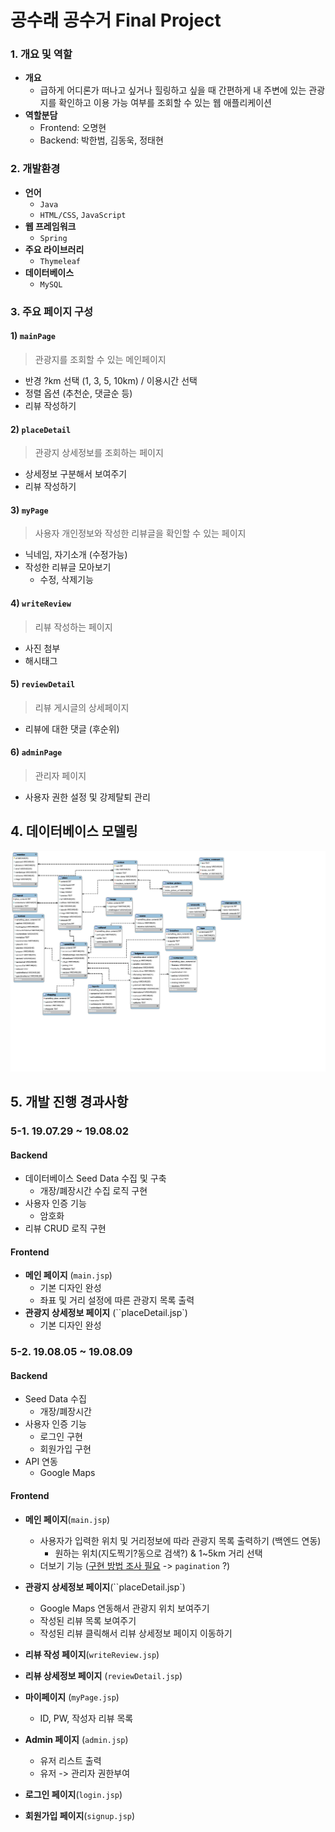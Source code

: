 # 공수래 공수거 Final Project

### 1. 개요 및 역할

* **개요**
  * 급하게 어디론가 떠나고 싶거나 힐링하고 싶을 때 간편하게 내 주변에 있는 관광지를 확인하고 이용 가능 여부를 조회할 수 있는 웹 애플리케이션
* **역할분담**
  * Frontend: 오명현
  * Backend: 박한범, 김동욱, 정태현



### 2. 개발환경

* **언어**
  * `Java`
  * `HTML/CSS`, `JavaScript`
* **웹 프레임워크**
  *  `Spring`
* **주요 라이브러리**
  *  `Thymeleaf`
* **데이터베이스**
  *  `MySQL` 




### 3. 주요 페이지 구성

#### 1) `mainPage`

> 관광지를 조회할 수 있는 메인페이지

- 반경 ?km 선택 (1, 3, 5, 10km) / 이용시간 선택
- 정렬 옵션 (추천순, 댓글순 등)
- 리뷰 작성하기

#### 2) `placeDetail` 

> 관광지 상세정보를 조회하는 페이지
- 상세정보 구분해서 보여주기
- 리뷰 작성하기

#### 3) `myPage`

> 사용자 개인정보와 작성한 리뷰글을 확인할 수 있는 페이지
- 닉네임, 자기소개 (수정가능)
- 작성한 리뷰글 모아보기
  - 수정, 삭제기능

#### 4) `writeReview`

> 리뷰 작성하는 페이지
- 사진 첨부 
- 해시태그

#### 5) `reviewDetail` 

> 리뷰 게시글의 상세페이지

- 리뷰에 대한 댓글 (후순위)

#### 6) `adminPage`

> 관리자 페이지

- 사용자 권한 설정 및 강제탈퇴 관리



## 4. 데이터베이스 모델링

![Document-page-001](assets/Document-page-001.jpg)

## 5. 개발 진행 경과사항

### 5-1. 19.07.29 ~ 19.08.02

#### Backend

- 데이터베이스 Seed Data 수집 및 구축
  - 개장/폐장시간 수집 로직 구현
- 사용자 인증 기능
  - 암호화
- 리뷰 CRUD 로직 구현

#### Frontend

- **메인 페이지** (`main.jsp`)
  - 기본 디자인 완성
  - 좌표 및 거리 설정에 따른 관광지 목록 출력
- **관광지 상세정보 페이지** (``placeDetail.jsp`)
  - 기본 디자인 완성

### 5-2. 19.08.05 ~ 19.08.09

#### Backend

* Seed Data 수집
  * 개장/폐장시간
* 사용자 인증 기능
  * 로그인 구현
  * 회원가입 구현
* API 연동
  * Google Maps

#### Frontend

* **메인 페이지**(`main.jsp`)
  * 사용자가 입력한 위치 및 거리정보에 따라 관광지 목록 출력하기 (백엔드 연동)
    * 원하는 위치(지도찍기?동으로 검색?) & 1~5km 거리 선택
  * 더보기 기능 (<u>구현 방법 조사 필요</u> -> `pagination` ?)
* **관광지 상세정보 페이지**(``placeDetail.jsp`)
  * Google Maps 연동해서 관광지 위치 보여주기
  * 작성된 리뷰 목록 보여주기
  * 작성된 리뷰 클릭해서 리뷰 상세정보 페이지 이동하기
* **리뷰 작성 페이지**(`writeReview.jsp`)
* **리뷰 상세정보 페이지** (`reviewDetail.jsp`)
* **마이페이지** (`myPage.jsp`)
  * ID, PW,  작성자 리뷰 목록
* **Admin 페이지** (`admin.jsp`)
  * 유저 리스트 출력
  * 유저 -> 관리자 권한부여

* **로그인 페이지**(`login.jsp`)
* **회원가입 페이지**(`signup.jsp`)

